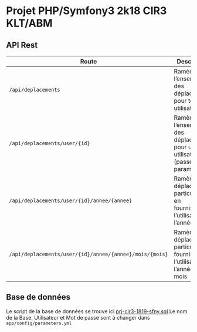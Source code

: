 # Projet PHP/Symfony3 2k18 CIR3 KLT/ABM

## API Rest
|Route	|Description                                
|-------------------------------------------------------|-|
|`/api/deplacements`					|Ramène l’ensemble des déplacements pour tous les utilisateurs
|`/api/deplacements/user/{id}`				|Ramène l’ensemble des déplacements pour un utilisateur (passé en paramètre)
|`/api/deplacements/user/{id}/annee/{annee}`		|Ramène les déplacements particuliers en fournissant l’utilisateur et l’année
|`/api/deplacements/user/{id}/annee/{annee}/mois/{mois}`|Ramène un déplacement particulier en fournissant l’utilisateur, l’année et le mois

## Base de données
Le script de la base de données se trouve ici [prj-cir3-1819-sfny.sql](https://github.com/CHEN-AND-CO/europe-ecologie-les-rouges/blob/master/prj-cir3-1819-sfny.sql)
Le nom de la Base, Utilisateur et Mot de passe sont à changer dans `app/config/parameters.yml`
